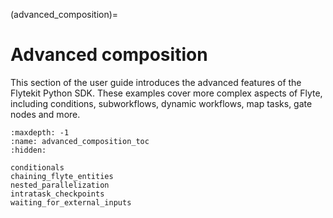 (advanced_composition)=

# Advanced composition

This section of the user guide introduces the advanced features of the Flytekit Python SDK.
These examples cover more complex aspects of Flyte, including conditions, subworkflows,
dynamic workflows, map tasks, gate nodes and more.

```{toctree}
:maxdepth: -1
:name: advanced_composition_toc
:hidden:

conditionals
chaining_flyte_entities
nested_parallelization
intratask_checkpoints
waiting_for_external_inputs
```
